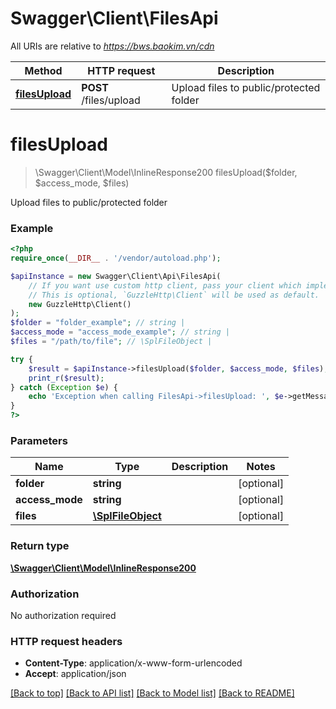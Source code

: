 # Swagger\Client\FilesApi

All URIs are relative to *https://bws.baokim.vn/cdn*

Method | HTTP request | Description
------------- | ------------- | -------------
[**filesUpload**](FilesApi.md#filesupload) | **POST** /files/upload | Upload files to public/protected folder

# **filesUpload**
> \Swagger\Client\Model\InlineResponse200 filesUpload($folder, $access_mode, $files)

Upload files to public/protected folder

### Example
```php
<?php
require_once(__DIR__ . '/vendor/autoload.php');

$apiInstance = new Swagger\Client\Api\FilesApi(
    // If you want use custom http client, pass your client which implements `GuzzleHttp\ClientInterface`.
    // This is optional, `GuzzleHttp\Client` will be used as default.
    new GuzzleHttp\Client()
);
$folder = "folder_example"; // string | 
$access_mode = "access_mode_example"; // string | 
$files = "/path/to/file"; // \SplFileObject | 

try {
    $result = $apiInstance->filesUpload($folder, $access_mode, $files);
    print_r($result);
} catch (Exception $e) {
    echo 'Exception when calling FilesApi->filesUpload: ', $e->getMessage(), PHP_EOL;
}
?>
```

### Parameters

Name | Type | Description  | Notes
------------- | ------------- | ------------- | -------------
 **folder** | **string**|  | [optional]
 **access_mode** | **string**|  | [optional]
 **files** | [**\SplFileObject**](../Model/.md)|  | [optional]

### Return type

[**\Swagger\Client\Model\InlineResponse200**](../Model/InlineResponse200.md)

### Authorization

No authorization required

### HTTP request headers

 - **Content-Type**: application/x-www-form-urlencoded
 - **Accept**: application/json

[[Back to top]](#) [[Back to API list]](../../README.md#documentation-for-api-endpoints) [[Back to Model list]](../../README.md#documentation-for-models) [[Back to README]](../../README.md)

